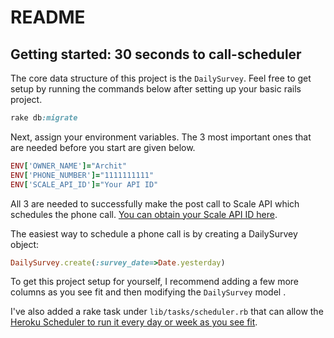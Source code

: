 # README


## Getting started: 30 seconds to call-scheduler

The core data structure of this project is the ``DailySurvey``. Feel free to get setup by running the commands below after setting up your basic rails project.

```ruby
rake db:migrate
```

Next, assign your environment variables. The 3 most important ones that are needed before you start are given below.

```ruby
ENV['OWNER_NAME']="Archit"
ENV['PHONE_NUMBER']="1111111111"
ENV['SCALE_API_ID']="Your API ID"
```
All 3 are needed to successfully make the post call to Scale API which schedules the phone call. [You can obtain your Scale API ID here](scaleapi.com).

The easiest way to schedule a phone call is by creating a DailySurvey object:
```ruby
DailySurvey.create(:survey_date=>Date.yesterday)
```
To get this project setup for yourself, I recommend adding a few more columns as you see fit and then modifying the ``DailySurvey`` model .

I've also added a rake task under ``lib/tasks/scheduler.rb`` that can allow the [Heroku Scheduler to run it every day or week as you see fit](https://devcenter.heroku.com/articles/scheduler).

